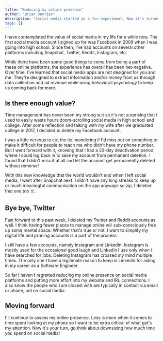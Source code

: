 ```yaml
---
title: "Reducing my online presence"
author: "Brian DeVries"
description: "Social media started as a fun experiment. Now it's turned into a trap for your attention. I decided to start downsizing its affect in my life."
tags: []
---
```


I have contemplated the value of social media in my life for a while now. The first social media account I signed up for was Facebook in 2009 when I was going into high school. Since then, I've had accounts on several other platforms including Snapchat, Twitter, Reddit, Instagram, etc.

While there have been some good things to come from being a part of these online platforms, the experience has overall has been net-negative. Over time, I've learned that social media apps are not designed for you and me. They're designed to extract information and/or money from us through data collection and ad revenue while using behavioral psychology to keep us coming back for more.

## Is there enough value?

Time management has never been my strong suit so it's not surprising that I used to easily waste hours doom-scrolling social media in high school and college. After some reflection and talking with my wife after we graduated college in 2017, I decided to delete my Facebook account.

I was a little nervous to cut the tie, wondering if I'd miss out on something or make it difficult for people to reach me who didn't have my phone number. But I went forward with it, knowing that I had a 30-day deactivation period where I could log back in to save my account from permanent deletion. I found that I didn't miss it at all and let the account get permanently deleted without remorse!

With this new knowledge that the world wouldn't end when I left social media, I went after Snapchat next. I didn't have any long streaks to keep up or much meaningful communication on the app anyways so _zip_, I deleted that one too ☠️.

## Bye bye, Twitter

Fast forward to this past week, I deleted my Twitter and Reddit accounts as well. I think having fewer places to manage online will sub-consciously free up some mental space. Whether that's true or not, I want to simplify my digital life and pruning accounts is a part of the process.

I still have a few accounts, namely Instagram and LinkedIn. Instagram is mostly used for the occasional good laugh and LinkedIn I use only when I have searched for jobs. Deleting Instagram has crossed my mind multiple times. The only one I have a legitimate reason to keep is LinkedIn for aiding in my career as a Software Engineer.

So far I haven't regretted reducing my online presence on social media platforms and putting more effort into my website and IRL connections. I also know the people who I am closest with are typically in contact via email or phone, not on social media.

## Moving forward

I'll continue to assess my online presence. Less is more when it comes to time spent looking at my phone so I want to be extra critical of what get's my attention. Now it's your turn, go think about downsizing how much time you spend on social media!
